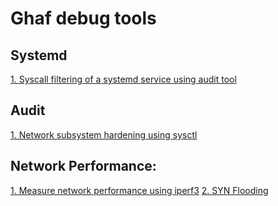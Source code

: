 # Ghaf debug tools

## Systemd
[1. Syscall filtering of a systemd service using audit tool](./systemd.md#Syscall-filtering-of-a-systemd-service-using-audit-tool:)


## Audit
[1. Network subsystem hardening using sysctl](./audit.md#Network-subsystem-hardening-report-using-sysctl:)

## Network Performance:
[1. Measure network performance using iperf3](./netperf.md#Network-performance-using-iperf3:)
[2. SYN Flooding](./syn-flooding/synflooding.md#Start-SYN-flooding:)
 
